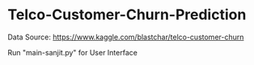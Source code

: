# Telco-Customer-Churn-Prediction

Data Source: https://www.kaggle.com/blastchar/telco-customer-churn

Run "main-sanjit.py" for User Interface
